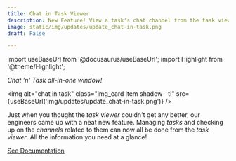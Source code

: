 ```yaml
---
title: Chat in Task Viewer
description: New Feature! View a task's chat channel from the task viewer.
image: static/img/updates/update_chat-in-task.png
draft: False

---
```


import useBaseUrl from '@docusaurus/useBaseUrl'; 
import Highlight from '@theme/Highlight';


<div className="align-center">
<div class="card">
<div class="card__header">

<span className="hero__subtitle"><em>Chat 'n' Task all-in-one window!</em></span>

</div>
<div class="card__image">

<img alt="chat in task" class="img_card item shadow--tl" src={useBaseUrl('img/updates/update_chat-in-task.png')} />
<br/>

</div>
<div class="card__body">

Just when you thought the _task viewer_ couldn't get any better, our engineers came up with a neat new feature. Managing _tasks_ and checking up on the _channels_ related to them can now all be done from the _task viewer_. All the information you need at a glance!

</div>
<div className="card__footer text-center align-padding-center">

<a className="button button--info button--block" href="/docs/documentation/client/taskview#chat-in-task">See Documentation</a>
<br/>

</div>
</div>
</div>
